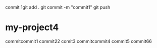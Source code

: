 conmit
1git add .
git commit -m "commit1"
git push
# my-project4
commitcommit1
commit22
comit3
commitcommit4
commit5
commit66